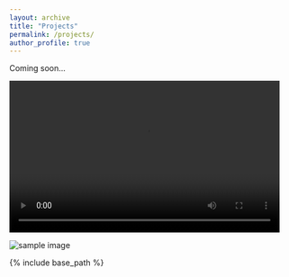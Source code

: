 ```yaml
---
layout: archive
title: "Projects"
permalink: /projects/
author_profile: true
---
```


Coming soon... 

<video src="/files/LGR_team_defense.mp4" width="480" height="270" controls preload></video>

<img src= "/images/foo-bar-identity-th.jpg" alt = "sample image">

<!-- {% if author.googlescholar %}
  You can also find my articles on <u><a href="{{author.googlescholar}}">my Google Scholar profile</a>.</u>
{% endif %} -->

{% include base_path %}

<!-- {% for post in site.publications reversed %}
  {% include archive-single.html %}
{% endfor %} -->
